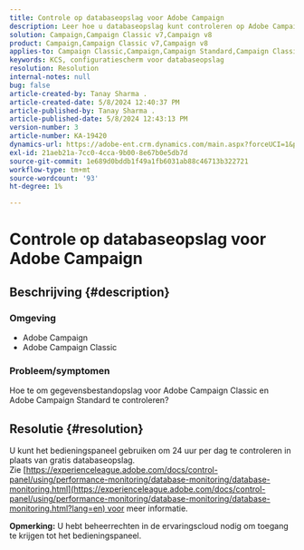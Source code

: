 ```yaml
---
title: Controle op databaseopslag voor Adobe Campaign
description: Leer hoe u databaseopslag kunt controleren op Adobe Campaign Classic en Adobe Campaign Standard.
solution: Campaign,Campaign Classic v7,Campaign v8
product: Campaign,Campaign Classic v7,Campaign v8
applies-to: Campaign Classic,Campaign,Campaign Standard,Campaign Classic v7,Campaign v8
keywords: KCS, configuratiescherm voor databaseopslag
resolution: Resolution
internal-notes: null
bug: false
article-created-by: Tanay Sharma .
article-created-date: 5/8/2024 12:40:37 PM
article-published-by: Tanay Sharma .
article-published-date: 5/8/2024 12:43:13 PM
version-number: 3
article-number: KA-19420
dynamics-url: https://adobe-ent.crm.dynamics.com/main.aspx?forceUCI=1&pagetype=entityrecord&etn=knowledgearticle&id=70a9e325-380d-ef11-9f8a-6045bd026dc7
exl-id: 21aeb21a-7cc0-4cca-9b00-8e67b0e5db7d
source-git-commit: 1e689d0bddb1f49a1fb6031ab88c46713b322721
workflow-type: tm+mt
source-wordcount: '93'
ht-degree: 1%

---
```


# Controle op databaseopslag voor Adobe Campaign

## Beschrijving {#description}


### Omgeving

- Adobe Campaign
- Adobe Campaign Classic


### Probleem/symptomen

Hoe te om gegevensbestandopslag voor Adobe Campaign Classic en Adobe Campaign Standard te controleren?


## Resolutie {#resolution}


U kunt het bedieningspaneel gebruiken om 24 uur per dag te controleren in plaats van gratis databaseopslag. Zie [https://experienceleague.adobe.com/docs/control-panel/using/performance-monitoring/database-monitoring/database-monitoring.html](https://experienceleague.adobe.com/docs/control-panel/using/performance-monitoring/database-monitoring/database-monitoring.html?lang=en) voor meer informatie.

<b>Opmerking:</b> U hebt beheerrechten in de ervaringscloud nodig om toegang te krijgen tot het bedieningspaneel.
